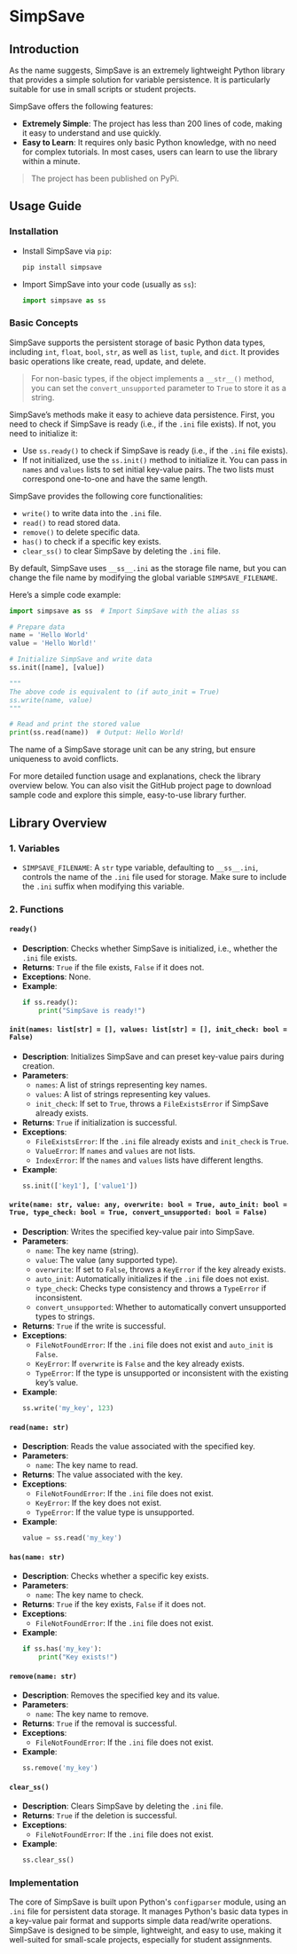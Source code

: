 # SimpSave

## Introduction  
As the name suggests, SimpSave is an extremely lightweight Python library that provides a simple solution for variable persistence. It is particularly suitable for use in small scripts or student projects.

SimpSave offers the following features:  
- **Extremely Simple**: The project has less than 200 lines of code, making it easy to understand and use quickly.
- **Easy to Learn**: It requires only basic Python knowledge, with no need for complex tutorials. In most cases, users can learn to use the library within a minute.

> The project has been published on PyPi.

## Usage Guide  

### Installation  
- Install SimpSave via `pip`:  
  ```bash
  pip install simpsave
  ```

- Import SimpSave into your code (usually as `ss`):  
  ```python
  import simpsave as ss
  ```

### Basic Concepts  
SimpSave supports the persistent storage of basic Python data types, including `int`, `float`, `bool`, `str`, as well as `list`, `tuple`, and `dict`. It provides basic operations like create, read, update, and delete.  
> For non-basic types, if the object implements a `__str__()` method, you can set the `convert_unsupported` parameter to `True` to store it as a string.

SimpSave’s methods make it easy to achieve data persistence. First, you need to check if SimpSave is ready (i.e., if the `.ini` file exists). If not, you need to initialize it:  
- Use `ss.ready()` to check if SimpSave is ready (i.e., if the `.ini` file exists).
- If not initialized, use the `ss.init()` method to initialize it. You can pass in `names` and `values` lists to set initial key-value pairs. The two lists must correspond one-to-one and have the same length.

SimpSave provides the following core functionalities:  
- `write()` to write data into the `.ini` file.
- `read()` to read stored data.
- `remove()` to delete specific data.
- `has()` to check if a specific key exists.
- `clear_ss()` to clear SimpSave by deleting the `.ini` file.

By default, SimpSave uses `__ss__.ini` as the storage file name, but you can change the file name by modifying the global variable `SIMPSAVE_FILENAME`.

Here’s a simple code example:  
```python
import simpsave as ss  # Import SimpSave with the alias ss

# Prepare data
name = 'Hello World'
value = 'Hello World!'

# Initialize SimpSave and write data
ss.init([name], [value])

"""
The above code is equivalent to (if auto_init = True)
ss.write(name, value)
"""

# Read and print the stored value
print(ss.read(name))  # Output: Hello World!
```

The name of a SimpSave storage unit can be any string, but ensure uniqueness to avoid conflicts.

For more detailed function usage and explanations, check the library overview below. You can also visit the GitHub project page to download sample code and explore this simple, easy-to-use library further.

## Library Overview  

### 1. Variables  
- `SIMPSAVE_FILENAME`: A `str` type variable, defaulting to `__ss__.ini`, controls the name of the `.ini` file used for storage. Make sure to include the `.ini` suffix when modifying this variable.

### 2. Functions  

#### `ready()`  
- **Description**: Checks whether SimpSave is initialized, i.e., whether the `.ini` file exists.  
- **Returns**: `True` if the file exists, `False` if it does not.  
- **Exceptions**: None.  
- **Example**:  
  ```python
  if ss.ready():
      print("SimpSave is ready!")
  ```

#### `init(names: list[str] = [], values: list[str] = [], init_check: bool = False)`  
- **Description**: Initializes SimpSave and can preset key-value pairs during creation.  
- **Parameters**:  
  - `names`: A list of strings representing key names.  
  - `values`: A list of strings representing key values.  
  - `init_check`: If set to `True`, throws a `FileExistsError` if SimpSave already exists.  
- **Returns**: `True` if initialization is successful.  
- **Exceptions**:  
  - `FileExistsError`: If the `.ini` file already exists and `init_check` is `True`.  
  - `ValueError`: If `names` and `values` are not lists.  
  - `IndexError`: If the `names` and `values` lists have different lengths.  
- **Example**:  
  ```python
  ss.init(['key1'], ['value1'])
  ```

#### `write(name: str, value: any, overwrite: bool = True, auto_init: bool = True, type_check: bool = True, convert_unsupported: bool = False)`  
- **Description**: Writes the specified key-value pair into SimpSave.  
- **Parameters**:  
  - `name`: The key name (string).  
  - `value`: The value (any supported type).  
  - `overwrite`: If set to `False`, throws a `KeyError` if the key already exists.  
  - `auto_init`: Automatically initializes if the `.ini` file does not exist.  
  - `type_check`: Checks type consistency and throws a `TypeError` if inconsistent.  
  - `convert_unsupported`: Whether to automatically convert unsupported types to strings.  
- **Returns**: `True` if the write is successful.  
- **Exceptions**:  
  - `FileNotFoundError`: If the `.ini` file does not exist and `auto_init` is `False`.  
  - `KeyError`: If `overwrite` is `False` and the key already exists.  
  - `TypeError`: If the type is unsupported or inconsistent with the existing key’s value.  
- **Example**:  
  ```python
  ss.write('my_key', 123)
  ```

#### `read(name: str)`  
- **Description**: Reads the value associated with the specified key.  
- **Parameters**:  
  - `name`: The key name to read.  
- **Returns**: The value associated with the key.  
- **Exceptions**:  
  - `FileNotFoundError`: If the `.ini` file does not exist.  
  - `KeyError`: If the key does not exist.  
  - `TypeError`: If the value type is unsupported.  
- **Example**:  
  ```python
  value = ss.read('my_key')
  ```

#### `has(name: str)`  
- **Description**: Checks whether a specific key exists.  
- **Parameters**:  
  - `name`: The key name to check.  
- **Returns**: `True` if the key exists, `False` if it does not.  
- **Exceptions**:  
  - `FileNotFoundError`: If the `.ini` file does not exist.  
- **Example**:  
  ```python
  if ss.has('my_key'):
      print("Key exists!")
  ```

#### `remove(name: str)`  
- **Description**: Removes the specified key and its value.  
- **Parameters**:  
  - `name`: The key name to remove.  
- **Returns**: `True` if the removal is successful.  
- **Exceptions**:  
  - `FileNotFoundError`: If the `.ini` file does not exist.  
- **Example**:  
  ```python
  ss.remove('my_key')
  ```

#### `clear_ss()`  
- **Description**: Clears SimpSave by deleting the `.ini` file.  
- **Returns**: `True` if the deletion is successful.  
- **Exceptions**:  
  - `FileNotFoundError`: If the `.ini` file does not exist.  
- **Example**:  
  ```python
  ss.clear_ss()
  ```  
### Implementation

The core of SimpSave is built upon Python's `configparser` module, using an `.ini` file for persistent data storage. It manages Python's basic data types in a key-value pair format and supports simple data read/write operations.  
SimpSave is designed to be simple, lightweight, and easy to use, making it well-suited for small-scale projects, especially for student assignments.